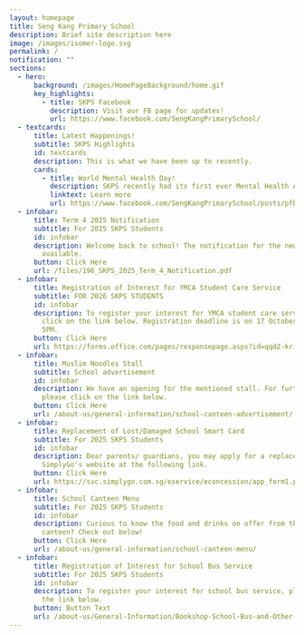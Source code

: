 ```yaml
---
layout: homepage
title: Seng Kang Primary School
description: Brief site description here
image: /images/isomer-logo.svg
permalink: /
notification: ""
sections:
  - hero:
      background: /images/HomePageBackground/home.gif
      key_highlights:
        - title: SKPS Facebook
          description: Visit our FB page for updates!
          url: https://www.facebook.com/SengKangPrimarySchool/
  - textcards:
      title: Latest Happenings!
      subtitle: SKPS Highlights
      id: textcards
      description: This is what we have been up to recently.
      cards:
        - title: World Mental Health Day!
          description: SKPS recently had its first ever Mental Health Awareness Roadshow!
          linktext: Learn more
          url: https://www.facebook.com/SengKangPrimarySchool/posts/pfbid0fGghmvfEJbCoq3jHjZne4D1nfkHr2XvsNHEa7uhqEhzL2uDUYyZFKwSRwWoRxaJPl
  - infobar:
      title: Term 4 2025 Notification
      subtitle: For 2025 SKPS Students
      id: infobar
      description: Welcome back to school! The notification for the new term is now
        available.
      button: Click Here
      url: /files/196_SKPS_2025_Term_4_Notification.pdf
  - infobar:
      title: Registration of Interest for YMCA Student Care Service
      subtitle: FOR 2026 SKPS STUDENTS
      id: infobar
      description: To register your interest for YMCA student care service, please
        click on the link below. Registration deadline is on 17 October 2025 at
        5PM.
      button: Click Here
      url: https://forms.office.com/pages/responsepage.aspx?id=qqd2-kriRkyOG3Jmmasem5kk0cKmd05Crcc6rA2tY-BUNDVTMlM2OFo5SzNFS1RKVlEzT0xGVjJKSS4u&route=shorturl
  - infobar:
      title: Muslim Noodles Stall
      subtitle: School advertisement
      id: infobar
      description: We have an opening for the mentioned stall. For further details,
        please click on the link below.
      button: Click Here
      url: /about-us/general-information/school-canteen-advertisement/
  - infobar:
      title: Replacement of Lost/Damaged School Smart Card
      subtitle: For 2025 SKPS Students
      id: infobar
      description: Dear parents/ guardians, you may apply for a replacement card via
        SimplyGo's website at the following link.
      button: Click Here
      url: https://svc.simplygo.com.sg/eservice/econcession/app_form1.php?app_type=2
  - infobar:
      title: School Canteen Menu
      subtitle: For 2025 SKPS Students
      id: infobar
      description: Curious to know the food and drinks on offer from the school
        canteen? Check out below!
      button: Click Here
      url: /about-us/general-information/school-canteen-menu/
  - infobar:
      title: Registration of Interest for School Bus Service
      subtitle: For 2025 SKPS Students
      id: infobar
      description: To register your interest for school bus service, please click on
        the link below.
      button: Button Text
      url: /about-us/General-Information/Bookshop-School-Bus-and-Other-Services/
---
```

